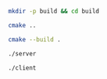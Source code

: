 ```bash
mkdir -p build && cd build
```
```bash
cmake ..
```
```bash
cmake --build .
```
```bash
./server
```
```bash
./client
```